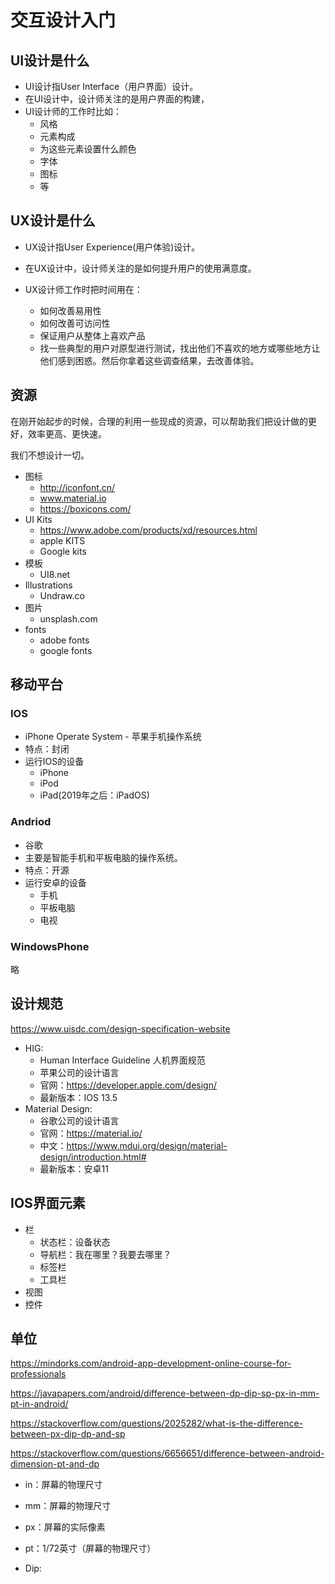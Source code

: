 # 交互设计入门

## UI设计是什么

- UI设计指User Interface（用户界面）设计。
- 在UI设计中，设计师关注的是用户界面的构建，
- UI设计师的工作时比如：
  - 风格
  - 元素构成
  - 为这些元素设置什么颜色
  - 字体
  - 图标
  - 等

## UX设计是什么

- UX设计指User Experience(用户体验)设计。

- 在UX设计中，设计师关注的是如何提升用户的使用满意度。

- UX设计师工作时把时间用在：

  - 如何改善易用性
  - 如何改善可访问性
  - 保证用户从整体上喜欢产品
  - 找一些典型的用户对原型进行测试，找出他们不喜欢的地方或哪些地方让他们感到困惑。然后你拿着这些调查结果，去改善体验。

## 资源

在刚开始起步的时候，合理的利用一些现成的资源，可以帮助我们把设计做的更好，效率更高、更快速。

我们不想设计一切。

- 图标
  - http://iconfont.cn/
  -  www.material.io 
  - https://boxicons.com/
- UI Kits
  - https://www.adobe.com/products/xd/resources.html
  - apple KITS
  - Google kits
- 模板
  - UI8.net
- Illustrations
  - Undraw.co
- 图片
  - unsplash.com
- fonts
  - adobe fonts
  - google fonts

## 移动平台

### IOS

- iPhone Operate System - 苹果手机操作系统
- 特点：封闭
- 运行IOS的设备
  - iPhone
  - iPod
  - iPad(2019年之后：iPadOS)

### Andriod

- 谷歌
- 主要是智能手机和平板电脑的操作系统。
- 特点：开源
- 运行安卓的设备
  - 手机
  - 平板电脑
  - 电视

### WindowsPhone

略

## 设计规范

https://www.uisdc.com/design-specification-website

- HIG:
  - Human Interface Guideline 人机界面规范
  - 苹果公司的设计语言
  - 官网：https://developer.apple.com/design/
  - 最新版本：IOS 13.5
- Material Design: 
  - 谷歌公司的设计语言
  - 官网：https://material.io/
  - 中文：https://www.mdui.org/design/material-design/introduction.html#
  - 最新版本：安卓11

## IOS界面元素

- 栏
  - 状态栏：设备状态
  - 导航栏：我在哪里？我要去哪里？
  - 标签栏
  - 工具栏
- 视图
- 控件

## 单位

https://mindorks.com/android-app-development-online-course-for-professionals

https://javapapers.com/android/difference-between-dp-dip-sp-px-in-mm-pt-in-android/

https://stackoverflow.com/questions/2025282/what-is-the-difference-between-px-dip-dp-and-sp

https://stackoverflow.com/questions/6656651/difference-between-android-dimension-pt-and-dp

- in：屏幕的物理尺寸
- mm：屏幕的物理尺寸
- px：屏幕的实际像素
- pt：1/72英寸（屏幕的物理尺寸）

- Dip:
